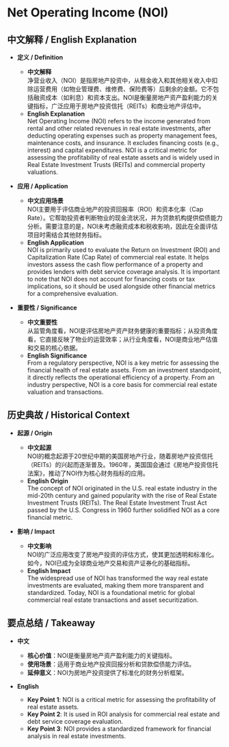 # Net Operating Income (NOI)

## 中文解释 / English Explanation

* **定义 / Definition**  
  - **中文解释**  
    净营业收入（NOI）是指房地产投资中，从租金收入和其他相关收入中扣除运营费用（如物业管理费、维修费、保险费等）后剩余的金额。它不包括融资成本（如利息）和资本支出。NOI是衡量房地产资产盈利能力的关键指标，广泛应用于房地产投资信托（REITs）和商业地产评估中。  
  - **English Explanation**  
    Net Operating Income (NOI) refers to the income generated from rental and other related revenues in real estate investments, after deducting operating expenses such as property management fees, maintenance costs, and insurance. It excludes financing costs (e.g., interest) and capital expenditures. NOI is a critical metric for assessing the profitability of real estate assets and is widely used in Real Estate Investment Trusts (REITs) and commercial property valuations.

* **应用 / Application**  
  - **中文应用场景**  
    NOI主要用于评估商业地产的投资回报率（ROI）和资本化率（Cap Rate）。它帮助投资者判断物业的现金流状况，并为贷款机构提供偿债能力分析。需要注意的是，NOI未考虑融资成本和税收影响，因此在全面评估项目时需结合其他财务指标。  
  - **English Application**  
    NOI is primarily used to evaluate the Return on Investment (ROI) and Capitalization Rate (Cap Rate) of commercial real estate. It helps investors assess the cash flow performance of a property and provides lenders with debt service coverage analysis. It is important to note that NOI does not account for financing costs or tax implications, so it should be used alongside other financial metrics for a comprehensive evaluation.

* **重要性 / Significance**  
  - **中文重要性**  
    从监管角度看，NOI是评估房地产资产财务健康的重要指标；从投资角度看，它直接反映了物业的运营效率；从行业角度看，NOI是商业地产估值和交易的核心依据。  
  - **English Significance**  
    From a regulatory perspective, NOI is a key metric for assessing the financial health of real estate assets. From an investment standpoint, it directly reflects the operational efficiency of a property. From an industry perspective, NOI is a core basis for commercial real estate valuation and transactions.

## 历史典故 / Historical Context

* **起源 / Origin**  
  - **中文起源**  
    NOI的概念起源于20世纪中期的美国房地产行业，随着房地产投资信托（REITs）的兴起而逐渐普及。1960年，美国国会通过《房地产投资信托法案》，推动了NOI作为核心财务指标的应用。  
  - **English Origin**  
    The concept of NOI originated in the U.S. real estate industry in the mid-20th century and gained popularity with the rise of Real Estate Investment Trusts (REITs). The Real Estate Investment Trust Act passed by the U.S. Congress in 1960 further solidified NOI as a core financial metric.

* **影响 / Impact**  
  - **中文影响**  
    NOI的广泛应用改变了房地产投资的评估方式，使其更加透明和标准化。如今，NOI已成为全球商业地产交易和资产证券化的基础指标。  
  - **English Impact**  
    The widespread use of NOI has transformed the way real estate investments are evaluated, making them more transparent and standardized. Today, NOI is a foundational metric for global commercial real estate transactions and asset securitization.

## 要点总结 / Takeaway

* **中文**  
  - **核心价值**：NOI是衡量房地产资产盈利能力的关键指标。  
  - **使用场景**：适用于商业地产投资回报分析和贷款偿债能力评估。  
  - **延伸意义**：NOI为房地产投资提供了标准化的财务分析框架。  

* **English**  
  - **Key Point 1**: NOI is a critical metric for assessing the profitability of real estate assets.  
  - **Key Point 2**: It is used in ROI analysis for commercial real estate and debt service coverage evaluation.  
  - **Key Point 3**: NOI provides a standardized framework for financial analysis in real estate investments.